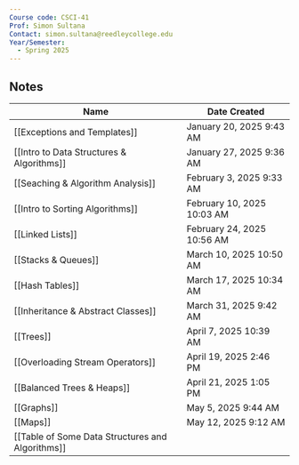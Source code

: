 ```yaml
---
Course code: CSCI-41
Prof: Simon Sultana
Contact: simon.sultana@reedleycollege.edu
Year/Semester:
  - Spring 2025
---
```

## Notes
| Name                                             | Date Created               |
| ------------------------------------------------ | -------------------------- |
| [[Exceptions and Templates]]                     | January 20, 2025 9:43 AM   |
| [[Intro to Data Structures & Algorithms]]        | January 27, 2025 9:36 AM   |
| [[Seaching & Algorithm Analysis]]                | February 3, 2025 9:33 AM   |
| [[Intro to Sorting Algorithms]]                  | February 10, 2025 10:03 AM |
| [[Linked Lists]]                                 | February 24, 2025 10:56 AM |
| [[Stacks & Queues]]                              | March 10, 2025 10:50 AM    |
| [[Hash Tables]]                                  | March 17, 2025 10:34 AM    |
| [[Inheritance & Abstract Classes]]               | March 31, 2025 9:42 AM     |
| [[Trees]]                                        | April 7, 2025 10:39 AM     |
| [[Overloading Stream Operators]]                 | April 19, 2025 2:46 PM     |
| [[Balanced Trees & Heaps]]                       | April 21, 2025 1:05 PM     |
| [[Graphs]]                                       | May 5, 2025 9:44 AM        |
| [[Maps]]                                         | May 12, 2025 9:12 AM       |
| [[Table of Some Data Structures and Algorithms]] |                            |

